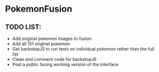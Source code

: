 # PokemonFusion

## TODO LIST:
* Add original pokemon images to fusion
* Add all 151 original pokemon
* Get backstopJS to run tests on individual pokemon rather than the full list
* Clean and comment code for backstopJS
* Post a public facing working version of the interface

